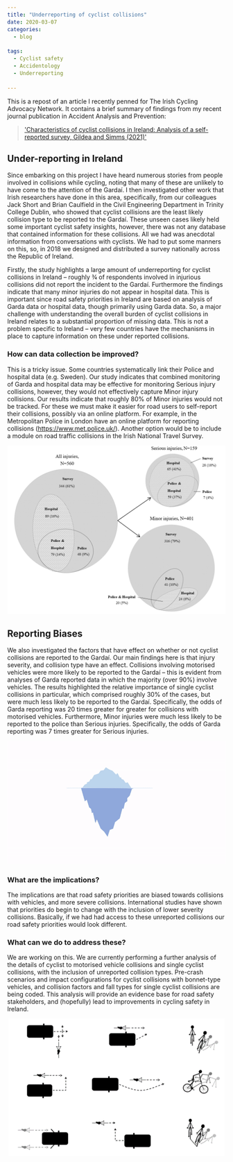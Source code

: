 ```yaml
---
title: "Underreporting of cyclist collisions"
date: 2020-03-07
categories:
  - blog

tags:
  - Cyclist safety
  - Accidentology
  - Underreporting

---
```


This is a repost of an article I recently penned for The Irish Cycling Advocacy Network. It contains a brief summary of findings from my recent journal publication in Accident Analysis and Prevention: 

>['Characteristics of cyclist collisions in Ireland: Analysis of a self-reported survey, Gildea and Simms (2021)'](https://doi.org/10.1016/j.aap.2020.105948)

## Under-reporting in Ireland

Since embarking on this project I have heard numerous stories from people involved in collisions while cycling, noting that many of these are unlikely to have come to the attention of the Gardaí. I then investigated other work that Irish researchers have done in this area, specifically, from our colleagues Jack Short and Brian Caulfield in the Civil Engineering Department in Trinity College Dublin, who showed that cyclist collisions are the least likely collision type to be reported to the Gardaí. These unseen cases likely held some important cyclist safety insights, however, there was not any database that contained information for these collisions. All we had was anecdotal information from conversations with cyclists. We had to put some manners on this, so, in 2018 we designed and distributed a survey nationally across the Republic of Ireland.

Firstly, the study highlights a large amount of underreporting for cyclist collisions in Ireland – roughly ¾ of respondents involved in injurious collisions did not report the incident to the Gardaí. Furthermore the findings indicate that many minor injuries do not appear in hospital data. This is important since road safety priorities in Ireland are based on analysis of Garda data or hospital data, though primarily using Garda data. So, a major challenge with understanding the overall burden of cyclist collisions in Ireland relates to a substantial proportion of missing data. This is not a problem specific to Ireland – very few countries have the mechanisms in place to capture information on these under reported collisions.


### How can data collection be improved?

This is a tricky issue. Some countries systematically link their Police and hospital data (e.g. Sweden). Our study indicates that combined monitoring of Garda and hospital data may be effective for monitoring Serious injury collisions, however, they would not effectively capture Minor injury collisions. Our results indicate that roughly 80% of Minor injuries would not be tracked. For these we must make it easier for road users to self-report their collisions, possibly via an online platform. For example, in the Metropolitan Police in London have an online platform for reporting collisions (https://www.met.police.uk/). Another option would be to include a module on road traffic collisions in the Irish National Travel Survey.

<p align="center">
  <img src="/assets/images/Figure3.PNG" width="700">
</p>


## Reporting Biases

We also investigated the factors that have effect on whether or not cyclist collisions are reported to the Gardaí. Our main findings here is that injury severity, and collision type have an effect. Collisions involving motorised vehicles were more likely to be reported to the Gardaí – this is evident from analyses of Garda reported data in which the majority (over 90%) involve vehicles. The results highlighted the relative importance of single cyclist collisions in particular, which comprised roughly 30% of the cases, but were much less likely to be reported to the Gardaí. Specifically, the odds of Garda reporting was 20 times greater for greater for collisions with motorised vehicles. Furthermore, Minor injuries were much less likely to be reported to the police than Serious injuries. Specifically, the odds of Garda reporting was 7 times greater for Serious injuries.

<p align="center">
  <img src="/assets/images/underreporting.gif" width="700">
</p>

### What are the implications?

The implications are that road safety priorities are biased towards collisions with vehicles, and more severe collisions. International studies have shown that priorities do begin to change with the inclusion of lower severity collisions. Basically, if we had had access to these unreported collisions our road safety priorities would look different.

### What can we do to address these?

We are working on this. We are currently performing a further analysis of the details of cyclist to motorised vehicle collisions and single cyclist collisions, with the inclusion of unreported collision types. Pre-crash scenarios and impact configurations for cyclist collisions with bonnet-type vehicles, and collision factors and fall types for single cyclist collisions are being coded. This analysis will provide an evidence base for road safety stakeholders, and (hopefully) lead to improvements in cycling safety in Ireland.

<p align="center">
  <img src="/assets/images/Collcoding.png" width="500">
</p>

